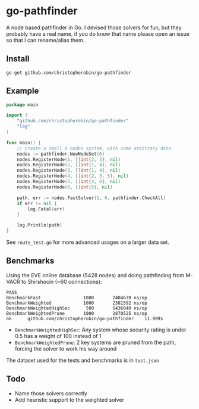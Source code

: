 # go-pathfinder

A node based pathfinder in Go. I devised those solvers for fun, but they probably have a real
name, if you do know that name please open an issue so that I can rename/alias them.

## Install

`go get github.com/christopherobin/go-pathfinder`

## Example

```go
package main

import (
	"github.com/christopherobin/go-pathfinder"
	"log"
)

func main() {
	// create a small 6 nodes system, with some arbitrary data
	nodes := pathfinder.NewNodeSet(6)
	nodes.RegisterNode(1, []int{2, 3}, nil)
	nodes.RegisterNode(2, []int{1, 4}, nil)
	nodes.RegisterNode(3, []int{1, 4}, nil)
	nodes.RegisterNode(4, []int{2, 3, 5}, nil)
	nodes.RegisterNode(5, []int{4, 6}, nil)
	nodes.RegisterNode(6, []int{5}, nil)

	path, err := nodes.FastSolver(1, 6, pathfinder.CheckAll)
	if err != nil {
		log.Fatal(err)
	}

	log.Println(path)
}
```

See `route_test.go` for more advanced usages on a larger data set.

## Benchmarks

Using the EVE online database (5428 nodes) and doing pathfinding from M-VACR to Shirshocin (~60 connections):

```
PASS
BenchmarkFast                1000       2404639 ns/op
BenchmarkWeighted            1000       2381592 ns/op
BenchmarkWeightedHighSec      500       5436040 ns/op
BenchmarkWeightedPrune       1000       2870525 ns/op
ok  	github.com/christopherobin/go-pathfinder	11.999s
```

* `BenchmarkWeightedHighSec`: Any system whose security rating is under 0.5 has a weight of 100 instead of 1
* `BenchmarkWeightedPrune`: 2 key systems are pruned from the path, forcing the solver to work his way around

The dataset used for the tests and benchmarks is in `test.json`

## Todo

* Name those solvers correctly
* Add heuristic support to the weighted solver